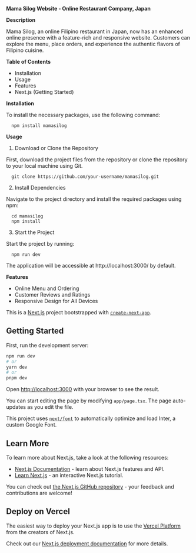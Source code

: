 **Mama Silog Website - Online Restaurant Company, Japan**

**Description**

Mama Silog, an online Filipino restaurant in Japan, now has an enhanced online presence with a feature-rich and responsive website. Customers can explore the menu, place orders, and experience the authentic flavors of Filipino cuisine.

**Table of Contents**

- Installation
- Usage
- Features
- Next.js (Getting Started)

**Installation**

To install the necessary packages, use the following command:

      npm install mamasilog

**Usage**

1. Download or Clone the Repository
   
First, download the project files from the repository or clone the repository to your local machine using Git.

      git clone https://github.com/your-username/mamasilog.git

2. Install Dependencies

Navigate to the project directory and install the required packages using npm:

      cd mamasilog
      npm install
      
3. Start the Project
   
Start the project by running:

      npm run dev

The application will be accessible at http://localhost:3000/ by default.

**Features**

- Online Menu and Ordering
- Customer Reviews and Ratings
- Responsive Design for All Devices


This is a [Next.js](https://nextjs.org/) project bootstrapped with [`create-next-app`](https://github.com/vercel/next.js/tree/canary/packages/create-next-app).

## Getting Started

First, run the development server:

```bash
npm run dev
# or
yarn dev
# or
pnpm dev
```

Open [http://localhost:3000](http://localhost:3000) with your browser to see the result.

You can start editing the page by modifying `app/page.tsx`. The page auto-updates as you edit the file.

This project uses [`next/font`](https://nextjs.org/docs/basic-features/font-optimization) to automatically optimize and load Inter, a custom Google Font.

## Learn More

To learn more about Next.js, take a look at the following resources:

- [Next.js Documentation](https://nextjs.org/docs) - learn about Next.js features and API.
- [Learn Next.js](https://nextjs.org/learn) - an interactive Next.js tutorial.

You can check out [the Next.js GitHub repository](https://github.com/vercel/next.js/) - your feedback and contributions are welcome!

## Deploy on Vercel

The easiest way to deploy your Next.js app is to use the [Vercel Platform](https://vercel.com/new?utm_medium=default-template&filter=next.js&utm_source=create-next-app&utm_campaign=create-next-app-readme) from the creators of Next.js.

Check out our [Next.js deployment documentation](https://nextjs.org/docs/deployment) for more details.
